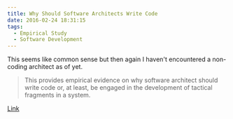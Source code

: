 ```yaml
---
title: Why Should Software Architects Write Code
date: 2016-02-24 18:31:15
tags:
  - Empirical Study
  - Software Development
---
```

This seems like common sense but then again I haven't encountered a non-coding architect as of yet.

> This provides empirical evidence on why software architect should write code or, at least, be engaged in the development of tactical fragments in a system.

[Link](http://blog.ieeesoftware.org/2016/02/why-should-software-architects-write.html)